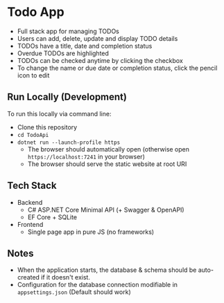 # Todo App

- Full stack app for managing TODOs
- Users can add, delete, update and display TODO details
- TODOs have a title, date and completion status
- Overdue TODOs are highlighted
- TODOs can be checked anytime by clicking the checkbox
- To change the name or due date or completion status, click the pencil icon to edit

## Run Locally (Development)

To run this locally via command line:

- Clone this repository
- `cd TodoApi`
- `dotnet run --launch-profile https`
  - The browser should automatically open (otherwise open `https://localhost:7241` in your browser)
  - The browser should serve the static website at root URI

## Tech Stack

- Backend
  - C# ASP.NET Core Minimal API (+ Swagger & OpenAPI)
  - EF Core + SQLite
- Frontend
  - Single page app in pure JS (no frameworks)

## Notes

- When the application starts, the database & schema should be auto-created if it doesn't exist.
- Configuration for the database connection modifiable in `appsettings.json` (Default should work)
